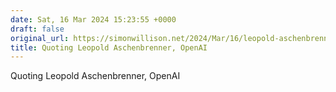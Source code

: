 ```yaml
---
date: Sat, 16 Mar 2024 15:23:55 +0000
draft: false
original_url: https://simonwillison.net/2024/Mar/16/leopold-aschenbrenner/#atom-everything
title: Quoting Leopold Aschenbrenner, OpenAI
---
```


Quoting Leopold Aschenbrenner, OpenAI